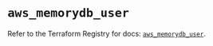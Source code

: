 # `aws_memorydb_user`

Refer to the Terraform Registry for docs: [`aws_memorydb_user`](https://registry.terraform.io/providers/hashicorp/aws/4.67.0/docs/resources/memorydb_user).
